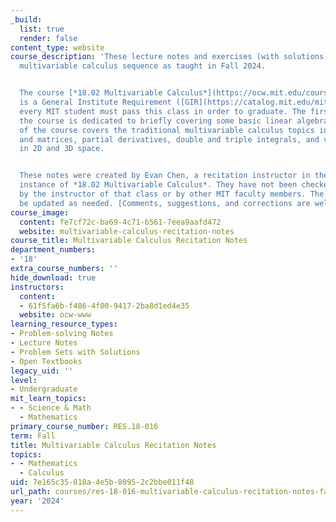 ```yaml
---
_build:
  list: true
  render: false
content_type: website
course_description: 'These lecture notes and exercises (with solutions) cover MIT''s
  multivariable calculus sequence as taught in Fall 2024.


  The course [*18.02 Multivariable Calculus*](https://ocw.mit.edu/courses/18-02sc-multivariable-calculus-fall-2010/)
  is a General Institute Requirement ([GIR](https://catalog.mit.edu/mit/undergraduate-education/general-institute-requirements/));
  every MIT student must pass this class in order to graduate. The first third of
  the course is dedicated to briefly covering some basic linear algebra. The rest
  of the course covers the traditional multivariable calculus topics including vectors
  and matrices, partial derivatives, double and triple integrals, and vector calculus
  in 2D and 3D space.


  These notes were created by Evan Chen, a recitation instructor in the Fall 2024
  instance of *18.02 Multivariable Calculus*. They have not been checked for accuracy
  by the instructor of that class or by other MIT faculty members. The notes will
  be updated as needed. [Comments, suggestions, and corrections are welcomed](https://web.evanchen.cc/1802.html).'
course_image:
  content: fe7cf72c-ba69-4c71-b561-7eea9aafd472
  website: multivariable-calculus-recitation-notes
course_title: Multivariable Calculus Recitation Notes
department_numbers:
- '18'
extra_course_numbers: ''
hide_download: true
instructors:
  content:
  - 61f5fa6b-f486-4f00-9417-2ba8d1ed4e35
  website: ocw-www
learning_resource_types:
- Problem-solving Notes
- Lecture Notes
- Problem Sets with Solutions
- Open Textbooks
legacy_uid: ''
level:
- Undergraduate
mit_learn_topics:
- - Science & Math
  - Mathematics
primary_course_number: RES.18-016
term: Fall
title: Multivariable Calculus Recitation Notes
topics:
- - Mathematics
  - Calculus
uid: 7e165c35-018a-4e5b-8095-2c2bbe011f48
url_path: courses/res-18-016-multivariable-calculus-recitation-notes-fall-2024
year: '2024'
---
```

